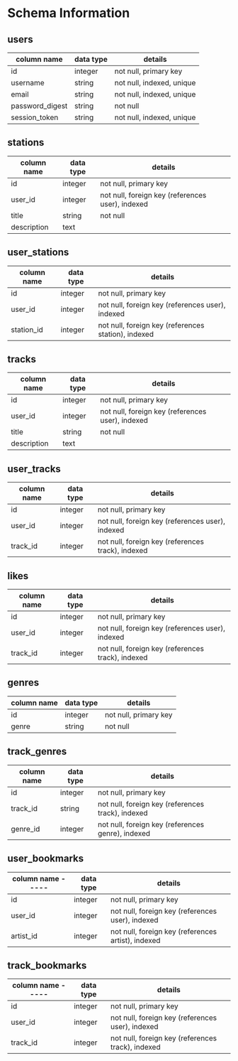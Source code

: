 # Schema Information

## users
column name     | data type | details
----------------|-----------|-----------------------
id              | integer   | not null, primary key
username        | string    | not null, indexed, unique
email           | string    | not null, indexed, unique
password_digest | string    | not null
session_token   | string    | not null, indexed, unique

## stations
column name | data type | details
------------|-----------|-----------------------
id          | integer   | not null, primary key
user_id     | integer   | not null, foreign key (references user), indexed
title       | string    | not null
description | text      |

## user_stations
column name | data type | details
------------|-----------|-----------------------
id          | integer   | not null, primary key
user_id     | integer   | not null, foreign key (references user), indexed
station_id  | integer   | not null, foreign key (references station), indexed

## tracks
column name | data type | details
------------|-----------|-----------------------
id          | integer   | not null, primary key
user_id     | integer   | not null, foreign key (references user), indexed
title       | string    | not null
description | text      |

## user_tracks
column name | data type | details
------------|-----------|-----------------------
id          | integer   | not null, primary key
user_id     | integer   | not null, foreign key (references user), indexed
track_id    | integer   | not null, foreign key (references track), indexed

## likes
column name | data type | details
------------|-----------|-----------------------
id          | integer   | not null, primary key
user_id     | integer   | not null, foreign key (references user), indexed
track_id    | integer   | not null, foreign key (references track), indexed

## genres
column name | data type | details
------------|-----------|-----------------------
id          | integer   | not null, primary key
genre       | string    | not null

## track_genres
column name | data type | details
------------|-----------|-----------------------
id          | integer   | not null, primary key
track_id    | string    | not null, foreign key (references track), indexed
genre_id    | integer   | not null, foreign key (references genre), indexed

## user_bookmarks
column name -----| data type | details
-----------------|-----------|-----------------------
id               | integer   | not null, primary key
user_id          | integer   | not null, foreign key (references user), indexed
artist_id        | integer   | not null, foreign key (references artist), indexed

## track_bookmarks
column name -----| data type | details
-----------------|-----------|-----------------------
id               | integer   | not null, primary key
user_id          | integer   | not null, foreign key (references user), indexed
track_id         | integer   | not null, foreign key (references track), indexed
